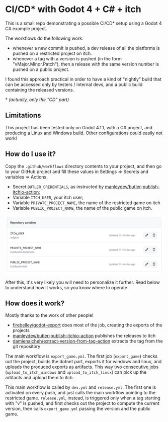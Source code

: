 # CI/CD* with Godot 4 + C# + itch

This is a small repo demonstrating a possible CI/CD\* setup using a Godot 4 C# example project.

The workflows do the following work:
- whenever a new commit is pushed, a dev release of all the platforms is pushed on a restricted project on itch.
- whenever a tag with a version is pushed (in the form "vMajor.Minor.Patch"), then a release with the same version number is pushed on a public project.

I found this approach practical in order to have a kind of "nightly" build that can be accessed only by testers / internal devs, and a public build containing the released versions.

\* *(actually, only the "CD" part)*

## Limitations

This project has been tested only on Godot 4.1.1, with a C# project, and producing a Linux and Windows build. Other configurations could easily not work!

## How do I use it?

Copy the `.github/workflows` directory contents to your project, and then go to your GitHub project and fill these values in Settings => Secrets and variables => Actions.

- Secret `BUTLER_CREDENTIALS`, as instructed by [manleydev/butler-publish-itchio-action](https://github.com/yeslayla/butler-publish-itchio-action#butler_credentials-required);
- Variable `ITCH_USER`, your itch user;
- Variable `PRIVATE_PROJECT_NAME`, the name of the restricted game on itch
- Variable `PUBLIC_PROJECT_NAME`, the name of the public game on itch.

![The list of the variables described before](./images/variables.png)

After this, it's very likely you will need to personalize it further. Read below to understand how it works, so you know where to operate.

## How does it work?

Mostly thanks to the work of other people!

- [firebelley/godot-export](https://github.com/firebelley/godot-export) does most of the job, creating the exports of the projects
- [manleydev/butler-publish-itchio-action](https://github.com/yeslayla/butler-publish-itchio-action) publishes the releases to itch
- [damienaicheh/extract-version-from-tag-action](https://github.com/damienaicheh/extract-version-from-tag-action) extracts the tag from the git repository

The main workflow is `export_game.yml`. The first job (`export_game`) checks out the project, builds the dotnet part, exports it for windows and linux, and uploads the produced exports as artifacts. This way two consecutive jobs (`upload_to_itch_windows` and `upload_to_itch_linux`) can pick up the artifacts and upload them to itch.

This main workflow is called by `dev.yml` and `release.yml`. The first one is activated on every push, and just calls the main workflow pointing to the restricted game. `release.yml`, instead, is triggered only when a tag starting with "v" is pushed, and first checks out the project to compute the current version, then calls `export_game.yml` passing the version and the public game.